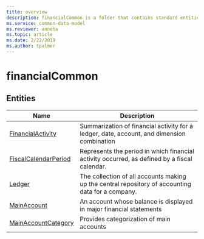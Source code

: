 ```yaml
---
title: overview
description: financialCommon is a folder that contains standard entities related to the Common Data Model.
ms.service: common-data-model
ms.reviewer: anneta
ms.topic: article
ms.date: 2/22/2019
ms.author: tpalmer
---
```


# financialCommon


## Entities

|Name|Description|
|---|---|
|[FinancialActivity](FinancialActivity.md)|Summarization of financial activity for a ledger, date, account, and dimension combination  |
|[FiscalCalendarPeriod](FiscalCalendarPeriod.md)|Represents the period in which financial activity occurred, as defined by a fiscal calendar.  |
|[Ledger](Ledger.md)|The collection of all accounts making up the central repository of accounting data for a company.  |
|[MainAccount](MainAccount.md)|An account whose balance is displayed in major financial statements  |
|[MainAccountCategory](MainAccountCategory.md)|Provides categorization of main accounts  |
